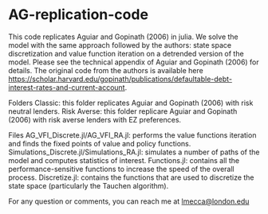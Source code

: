 # AG-replication-code
This code replicates Aguiar and Gopinath (2006) in julia. We solve the model with the same approach followed by the authors: state space discretization 
and value function iteration on a detrended version of the model. Please see the technical appendix of Aguiar and Gopinath (2006) for details.
The original code from the authors is available here https://scholar.harvard.edu/gopinath/publications/defaultable-debt-interest-rates-and-current-account. 

Folders
Classic: this folder replicates Aguiar and Gopinath (2006) with risk neutral lenders.
Risk Averse: this folder replicare Aguiar and Gopinath (2006) with risk averse lenders with EZ preferences.

Files
AG_VFI_Discrete.jl/AG_VFI_RA.jl: performs the value functions iteration and finds the fixed points of value and policy functions.
Simulations_Discrete.jl/Simulations_RA.jl: simulates a number of paths of the model and computes statistics of interest.
Functions.jl: contains all the performance-sensitive functions to increase the speed of the overall process.
Discretize.jl: contains the functions that are used to discretize the state space (particularly the Tauchen algorithm).

For any question or comments, you can reach me at lmecca@london.edu
